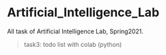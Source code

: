 # Artificial_Intelligence_Lab

All task of Artificial Intelligence Lab, Spring2021.

>task3: todo list with colab (python)
